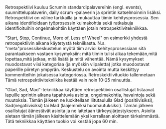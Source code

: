 Retrospektiivi kuuluu Scrumin standardipalavereihin (engl. events), suunnittelupalaverin, daily scrum -palaverin ja sprintin katselmoinnin lisäksi. Retrospektiivi on väline tarkkailla ja mukauttaa tiimin kehitysprosessia. Sen aikana identifioidaan työprosessin kulmakohtia sekä ratkaisuja identifioituihin ongelmakohtiin käyttäen jotain retrospektiivitekniikkaa. 

"Start, Stop, Continue, More of, Less of Wheel" on esimerkki yhdestä retrospektiivin aikana käytetystä tekniikasta.  N.s. "meta"prosessikeskustelun myötä tiim  arvioi kehitysprosessiaan sitä parantaakseen vastaen kysymyksiin: mitä tiimin tulisi alkaa tekemään,mitä lopettaa,mitä jatkaa, mitä lisätä ja mitä vähentää. Nämä kysymykset muodostavat viisi kategoriaa (ja myöskin viipaletta)  jotka muodostavat paperille piiretyn ympyrän. Keskustelu on avointa mutta keskittyy kommentteihin jokaisessa kategoriossa. Retroskektiivituokio tallennetaan  Tämä retrospektiivitekniikka  kestää vain noin 10-25 minuuttia. 

 "Glad, Sad, Mad"-tekniikkaa käyttäen retrospektiivin osallistujat listaavat lapuille sprintin aikana tapahtuvia asioita, ongelmakohtia, havaintoja sekä muutoksia. Tämän jälkeen ne luokitellaan liitutaululla Glad (positiivisiksi), Sad(negatiivisiksi) tai Mad (laajemmiksi huomautuksiksi). Tämän jälkeen osallistujat äänestävät asioita ja ne laitetaan tärkeysjärjestykseen. Asioita aletaan tämän jälkeen käsittelemään yksi kerrallaan aloittaen tärkeimmästä. Tätä tekniikkaa käyttäen tuokio voi kestää jopa 60 min.
